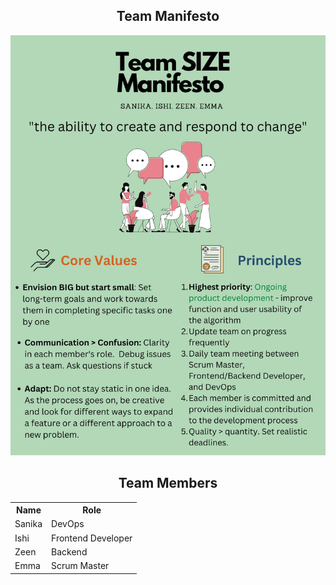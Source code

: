 <h2 style="text-align:center">Team Manifesto</h2>

<img src = "/images/TeamManifesto.jpg" alt = "Team Manifesto">

<h2 style="text-align:center">Team Members</h2>

<table>
  <tr>
    <th>Name</th>
    <th>Role</th>
  </tr>
  <tr>
    <td>Sanika</td>
    <td>DevOps</td>
  </tr>
  <tr>
    <td>Ishi</td>
    <td>Frontend Developer</td>
  </tr>
  <tr>
    <td>Zeen</td>
    <td>Backend</td>
  </tr>
  <tr>
    <td>Emma</td>
    <td>Scrum Master</td>
  </tr>
</table>
